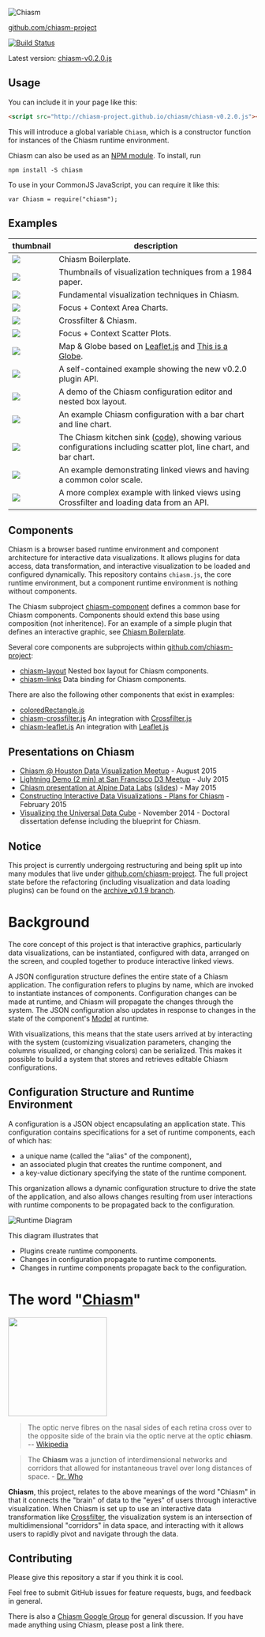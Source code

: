 ![Chiasm](http://curran.github.io/images/chiasm/chiasm_logo.png)

[github.com/chiasm-project](https://github.com/chiasm-project)

[![Build
Status](https://travis-ci.org/chiasm-project/chiasm.svg?branch=master)](https://travis-ci.org/chiasm-project/chiasm)

Latest version: [chiasm-v0.2.0.js](http://chiasm-project.github.io/chiasm/chiasm-v0.2.0.js)

## Usage

You can include it in your page like this:

```html
<script src="http://chiasm-project.github.io/chiasm/chiasm-v0.2.0.js"></script>
```

This will introduce a global variable `Chiasm`, which is a constructor function for instances of the Chiasm runtime environment.

Chiasm can also be used as an [NPM module](https://www.npmjs.com/package/chiasm). To install, run

```
npm install -S chiasm
```

To use in your CommonJS JavaScript, you can require it like this:

```
var Chiasm = require("chiasm");
```

## Examples

| thumbnail | description  |
|---|---|
| [![](http://bl.ocks.org/curran/raw/1af08ad6cdb01707c33f/thumbnail.png)](http://bl.ocks.org/curran/1af08ad6cdb01707c33f) | Chiasm Boilerplate. |
| [![](http://bl.ocks.org/curran/raw/f01e2a07ece4a9ad62cb/thumbnail.png)](http://bl.ocks.org/curran/f01e2a07ece4a9ad62cb) | Thumbnails of visualization techniques from a 1984 paper. |
| [![](https://gist.githubusercontent.com/curran/3cc1a2a289dddbd64688/raw/5a938f66c0cb728da8eaa28e15816fea74e57ae8/thumbnail.png)](http://bl.ocks.org/curran/3cc1a2a289dddbd64688) | Fundamental visualization techniques in Chiasm.  |
| [![](http://bl.ocks.org/curran/raw/d5252d37917ab6eab032/thumbnail.png)](http://bl.ocks.org/curran/d5252d37917ab6eab032) | Focus + Context Area Charts.|
| [![](http://bl.ocks.org/curran/raw/87d038562333a7ad4a64/thumbnail.png)](http://bl.ocks.org/curran/87d038562333a7ad4a64) | Crossfilter & Chiasm.|
| [![](http://bl.ocks.org/curran/raw/d1e9ea2850047562be09/thumbnail.png)](http://bl.ocks.org/curran/d1e9ea2850047562be09) | Focus + Context Scatter Plots.|
| [![](https://gist.githubusercontent.com/curran/01aa2685f083b6c1b9fb/raw/d20ddb8e5b42360234654d1a0d9344e8e15ae716/thumbnail.png)](http://bl.ocks.org/curran/01aa2685f083b6c1b9fb) | Map & Globe based on [Leaflet.js](leafletjs.com) and [This is a Globe](http://bl.ocks.org/mbostock/ba63c55dd2dbc3ab0127). |
| [![](http://bl.ocks.org/curran/raw/b4aa88691528c0f0b1fa/thumbnail.png)](http://bl.ocks.org/curran/b4aa88691528c0f0b1fa) | A self-contained example showing the new v0.2.0 plugin API. |
| [![](http://bl.ocks.org/curran/raw/3f0b1128d74308fc8fe1/thumbnail.png)](http://bl.ocks.org/curran/3f0b1128d74308fc8fe1) | A demo of the Chiasm configuration editor and nested box layout. |
| [![](http://bl.ocks.org/curran/raw/4ce2ee825811f1c32125/thumbnail.png)](http://bl.ocks.org/curran/4ce2ee825811f1c32125) | An example Chiasm configuration with a bar chart and line chart. |
| [![](http://curran.github.io/images/chiasm/kitchenSink.png)](http://bl.ocks.org/curran/70ae30ab3b3eea62f84e) | The Chiasm kitchen sink (<a href="https://github.com/curran/chiasm/tree/gh-pages/kitchenSink">code</a>), showing various configurations including scatter plot, line chart, and bar chart. |
| [![](http://bl.ocks.org/curran/raw/5a9767b5c23982c89632/thumbnail.png)](http://bl.ocks.org/curran/5a9767b5c23982c89632) | An example demonstrating linked views and having a common color scale. |
| [![](http://bl.ocks.org/curran/raw/19d42e98ce25291eb45d/thumbnail.png)](http://bl.ocks.org/curran/19d42e98ce25291eb45d) | A more complex example with linked views using Crossfilter and loading data from an API. |

## Components

Chiasm is a browser based runtime environment and component architecture for
interactive data visualizations. It allows plugins for data access, data
transformation, and interactive visualization to be loaded and configured
dynamically. This repository contains `chiasm.js`, the core runtime environment,
but a component runtime environment is nothing without components.

The Chiasm subproject [chiasm-component](https://github.com/chiasm-project/chiasm-component) defines a common base for Chiasm components. Components should extend this base using composition (not inheritence). For an example of a simple plugin that defines an interactive graphic, see [Chiasm Boilerplate](http://bl.ocks.org/curran/1af08ad6cdb01707c33f).

Several core components are subprojects within [github.com/chiasm-project](https://github.com/chiasm-project/):

 * [chiasm-layout](https://github.com/chiasm-project/chiasm-layout) Nested box layout for Chiasm components.
 * [chiasm-links](https://github.com/chiasm-project/chiasm-links) Data binding for Chiasm components.

There are also the following other components that exist in examples:

 * [coloredRectangle.js](https://gist.github.com/curran/1af08ad6cdb01707c33f#file-coloredrectangle-js)
 * [chiasm-crossfilter.js](https://gist.github.com/curran/87d038562333a7ad4a64#file-chiasm-crossfilter-js) An integration with [Crossfilter.js](https://github.com/square/crossfilter)
 * [chiasm-leaflet.js](https://gist.github.com/curran/81271937fa94fdbdd854#file-chiasm-leaflet-js) An integration with [Leaflet.js](leafletjs.com)

## Presentations on Chiasm

 * [Chiasm @ Houston Data Visualization Meetup](https://www.youtube.com/watch?v=ivPSdm7Bz3o) - August 2015
 * [Lightning Demo (2 min) at San Francisco D3 Meetup](https://youtu.be/OJBwvSUgqQQ?t=5m58s) - July 2015
 * [Chiasm presentation at Alpine Data Labs](https://www.youtube.com/watch?v=9jh4E3-jxcQ&feature=youtu.be&a) ([slides](http://www.slideshare.net/currankelleher/chiasm)) - May 2015
 * [Constructing Interactive Data Visualizations - Plans for Chiasm](https://www.youtube.com/watch?v=GxGkHam33Cw) - February 2015
 * [Visualizing the Universal Data Cube](https://youtu.be/XVHyygdD1Kg?t=47m22s) - November 2014 - Doctoral dissertation defense including the blueprint for Chiasm.

## Notice

This project is currently undergoing restructuring and being split up
into many modules that live under
[github.com/chiasm-project](https://github.com/chiasm-project). The full project
state before the refactoring (including visualization and data loading plugins)
can be found on the [archive_v0.1.9 branch](https://github.com/curran/chiasm/tree/archive_v0.1.9).

# Background

The core concept of this project is that interactive graphics, particularly data visualizations, can be instantiated, configured with
data, arranged on the screen, and coupled together to produce interactive linked
views.

A JSON configuration structure defines the entire state of a Chiasm
application. The configuration refers to plugins by name, which are invoked to instantiate instances of 
components. Configuration changes can be made at runtime, and Chiasm will
propagate the changes through the system. The JSON configuration also updates in
response to changes in the state of the component's [Model](https://github.com/curran/model) at runtime.

With visualizations, this means that the state users arrived at by interacting with the system (customizing visualization parameters, changing the columns visualized, or changing colors) can be serialized. This makes it possible to build a system that stores and retrieves editable Chiasm configurations.

## Configuration Structure and Runtime Environment

A configuration is a JSON object encapsulating an application state. This
configuration contains specifications for a set of runtime components, each of
which has:

 * a unique name (called the "alias" of the component),
 * an associated plugin that creates the runtime component, and
 * a key-value dictionary specifying the state of the runtime component.

This organization allows a dynamic configuration structure to drive the state of
the application, and also allows changes resulting from user interactions with
runtime components to be propagated back to the configuration.

![Runtime Diagram](http://curran.github.io/images/visEditor/Runtime.png)

This diagram illustrates that

 * Plugins create runtime components.
 * Changes in configuration propagate to runtime components.
 * Changes in runtime components propagate back to the configuration.

# The word "[Chiasm](http://www.merriam-webster.com/audio.php?file=chiasm02&word=chiasm&text=)"

<img src="https://upload.wikimedia.org/wikipedia/commons/5/5c/1543%2CVisalius%27OpticChiasma.jpg" width=200>

> The optic nerve fibres on the nasal sides of each retina cross over to the opposite side of the brain via the optic nerve at the optic **chiasm**. -- [Wikipedia](http://en.wikipedia.org/wiki/Optic_chiasm)

> The **Chiasm** was a junction of interdimensional networks and corridors that allowed for instantaneous travel over long distances of space. - [Dr. Who](http://tardis.wikia.com/wiki/Chiasm)

**Chiasm**, this project, relates to the above meanings of the word "Chiasm" in
that it connects the "brain" of data to the "eyes" of users through interactive
visualization. When Chiasm is set up to use an interactive data transformation
like [Crossfilter](http://square.github.io/crossfilter/), the visualization
system is an intersection of multidimensional "corridors" in data space, and
interacting with it allows users to rapidly pivot and navigate through the data.


## Contributing

Please give this repository a star if you think it is cool.

Feel free to submit GitHub issues for feature requests, bugs, and feedback in general.

There is also a [Chiasm Google Group](https://groups.google.com/forum/?hl=en&fromgroups#!forum/chiasm-project) for general discussion. If you have made anything using Chiasm, please post a link there.
